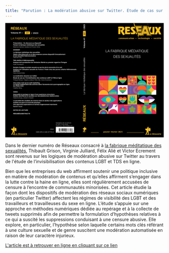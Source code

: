 ```yaml
---
title: "Parution : La modération abusive sur Twitter. Étude de cas sur l’invisibilisation des contenus LGBT et TDS en ligne"
---
```


![](Fp_WdDUWIAUL7b_.jpg)

Dans le dernier numéro de Réseaux consacré à [la fabrique méditatique des sexualités](https://www.cairn.info/revue-reseaux-2023-1-page-119.htm), Thibault Grison, Virginie Julliard, Félix Alié et Victor Ecrement sont revenus sur les logiques de modération abusive sur Twitter au travers de l'étude de l’invisibilisation des contenus LGBT et TDS en ligne.

Bien que les entreprises du web affirment soutenir une politique inclusive en matière de modération de contenus et qu’elles affirment s’engager dans la lutte contre la haine en ligne, elles sont régulièrement accusées de censure à l’encontre de communautés minorisées. Cet article étudie la façon dont les dispositifs de modération des réseaux sociaux numériques (en particulier Twitter) affectent les régimes de visibilité des LGBT et des travailleurs et travailleuses du sexe en ligne. L’étude s’appuie sur une approche en méthodes numériques dédiée au repérage et à la collecte de tweets supprimés afin de permettre la formulation d’hypothèses relatives à ce qui a suscité les suppressions conduisant à une censure abusive. Elle explore, en particulier, l’hypothèse selon laquelle certains mots clés référant à une culture sexuelle et de genre suscitent une modération automatisée en raison de leur caractère injurieux.

[L'article est à retrouver en ligne en cliquant sur ce lien](https://www.cairn.info/revue-reseaux-2023-1-page-119.htm)





